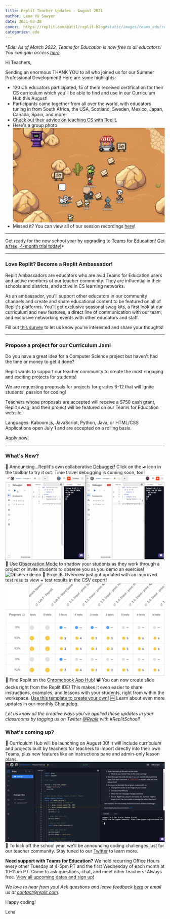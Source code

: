 ```yaml
---
title: Replit Teacher Updates - August 2021
author: Lena Vu Sawyer
date: 2021-08-28
cover:  https://replit.com/@util/replit-blog#static/images/teams_edu/replit_school.png
categories: edu
---
```

**Edit: As of March 2022, Teams for Education is now free to all educators. You can gain access [here](https://replit.com/teams-for-education).*

Hi Teachers,

Sending an enormous THANK YOU to all who joined us for our Summer Professional Development! Here are some highlights:
- 120 CS educators participated, 15 of them received certification for their CS curriculum which you'll be able to find and use in our Curriculum Hub this August!
- Participants came together from all over the world, with educators tuning in from South Africa, the USA, Scotland, Sweden, Mexico, Japan, Canada, Spain, and more! 
- [Check out their advice on teaching CS with Replit.](https://community.replit.com/t/advice-icebreaker/120) 
- Here's a group photo ![Rambly PD](images/teams_edu/rambly.png)
- Missed it? You can view all of our session recordings [here](https://drive.google.com/drive/folders/1970H_aU5YcajY7jHxT2CZT-aE1KcIJGv?usp=sharing)!

---

Get ready for the new school year by upgrading to [Teams for Education](https://replit.com/teams-for-education)! [Get a free, 4-month trial today!](https://replit.com/teams/free-trial)*
____
### Love Replit? Become a Replit Ambassador! 
Replit Ambassadors are educators who are avid Teams for Education users and active members of our teacher community. They are influential in their schools and districts, and active in CS learning networks. 
 
As an ambassador, you'll support other educators in our community channels and create and share educational content to be featured on all of Replit's platforms. You'll get exclusive seasonal swag kits, a first look at our curriculum and new features, a direct line of communication with our team, and exclusive networking events with other educators and staff.

Fill out [this survey](https://docs.google.com/forms/d/e/1FAIpQLSdPgBjKeCV6nhiQmH69hJ_Okd_XX7WaO1LC7aFiZdN5ur6qKQ/viewform?usp=sf_link) to let us know you're interested and share your thoughts! 

___ 
### Propose a project for our Curriculum Jam! 
Do you have a great idea for a Computer Science project but haven't had the time or money to get it done?

Replit wants to support our teacher community to create the most engaging and exciting projects for students! 

We are requesting proposals for projects for grades 6-12 that will ignite students' passion for coding! 

Teachers whose proposals are accepted will receive a $750 cash grant, Replit swag, and their project will be featured on our Teams for Education website. 

Languages: Kaboom.js, JavaScript, Python, Java, or HTML/CSS
Applications open July 1 and are accepted on a rolling basis.

 [Apply now!](https://docs.google.com/forms/d/e/1FAIpQLSdmvwugpvNlvpVGvkticht5LMn3d5YLw16jHU1JP_qQ1iPrwQ/viewform?usp=sf_link)
____
### What's New?  
🐞 Announcing...Replit's own collaborative [Debugger](https://blog.replit.com/multiplayer-debugging)! Click on the ⏯︎ icon in the toolbar to try it out. Time travel debugging is coming soon, too! ![debugger](images/teams_edu/debugger.gif)
🔭 Use [Observation Mode](https://blog.replit.com/collaborative-coding) to shadow your students as they work through a project or invite students to observe you as you demo an exercise! ![Observe demo](images/teams_edu/observe.gif)
📒 Projects Overview just got updated with an improved test results view + test results in the CSV export! ![](images/teams_edu/po_tests.png)
📲 Find Replit on the [Chromebook App Hub](https://chromebookapphub.withgoogle.com/apps/replit-teams-for-education)! 
📽️ You can now create slide decks right from the Replit IDE! This makes it even easier to share instructions, examples, and lessons with your students, right from within the workspace. [Use this template to create your own!](https://replit.com/@templates/Remarkjs-Slideshow) 
🆕 Learn about even more updates in our monthly [Changelog](https://blog.replit.com/changelog-07-21).

*Let us know all the creative ways you've applied these updates in your classrooms by tagging us on Twitter [@Replit](https://twitter.com/Replit) with #ReplitSchool!*

### What's coming up? 
📗 Curriculum Hub will be launching on August 30! It will include curriculum and projects built by teachers for teachers to import directly into their own Teams, plus new features like an instructions pane and admin-only lesson plans. ![](images/teams_edu/instructions_md.png)
🏅 To kick off the school year, we'll be announcing coding challenges just for our teacher community. Stay tuned to our [Twitter](https://twitter.com/Replit) to learn more. 



**Need support with Teams for Education?** We hold recurring Office Hours every other Tuesday at 4-5pm PT and the first Wednesday of each month at 10-11am PT. Come to ask questions, chat, and meet other teachers! Always free. [View all upcoming dates and sign up!](https://www.eventbrite.com/e/151837105871)

*We love to hear from you! Ask questions and leave feedback [here](https://replit.canny.io/feedback/p/teams-beta-feedback) or email us at [contact@replit.com](mailto:contact@replit.com).*

Happy coding!

Lena 

